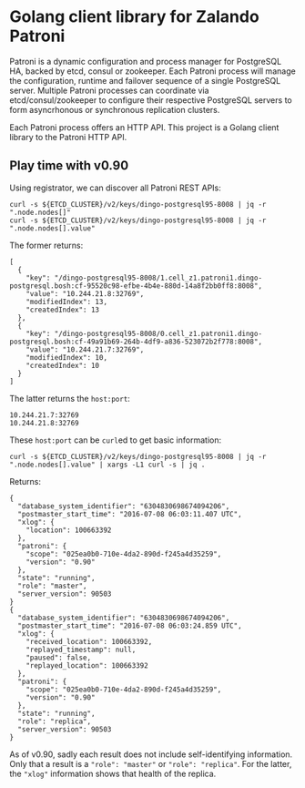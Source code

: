 # Golang client library for Zalando Patroni

Patroni is a dynamic configuration and process manager for PostgreSQL HA, backed by etcd, consul or zookeeper. Each Patroni process will manage the configuration, runtime and failover sequence of a single PostgreSQL server. Multiple Patroni processes can coordinate via etcd/consul/zookeeper to configure their respective PostgreSQL servers to form asyncrhonous or synchronous replication clusters.

Each Patroni process offers an HTTP API. This project is a Golang client library to the Patroni HTTP API.


## Play time with v0.90

Using registrator, we can discover all Patroni REST APIs:

```
curl -s ${ETCD_CLUSTER}/v2/keys/dingo-postgresql95-8008 | jq -r ".node.nodes[]"
curl -s ${ETCD_CLUSTER}/v2/keys/dingo-postgresql95-8008 | jq -r ".node.nodes[].value"
```

The former returns:

```
[
  {
    "key": "/dingo-postgresql95-8008/1.cell_z1.patroni1.dingo-postgresql.bosh:cf-95520c98-efbe-4b4e-880d-14a8f2bb0ff8:8008",
    "value": "10.244.21.8:32769",
    "modifiedIndex": 13,
    "createdIndex": 13
  },
  {
    "key": "/dingo-postgresql95-8008/0.cell_z1.patroni1.dingo-postgresql.bosh:cf-49a91b69-264b-4df9-a836-523072b2f778:8008",
    "value": "10.244.21.7:32769",
    "modifiedIndex": 10,
    "createdIndex": 10
  }
]
```

The latter returns the `host:port`:

```
10.244.21.7:32769
10.244.21.8:32769
```

These `host:port` can be `curl`ed to get basic information:

```
curl -s ${ETCD_CLUSTER}/v2/keys/dingo-postgresql95-8008 | jq -r ".node.nodes[].value" | xargs -L1 curl -s | jq .
```

Returns:

```
{
  "database_system_identifier": "6304830698674094206",
  "postmaster_start_time": "2016-07-08 06:03:11.407 UTC",
  "xlog": {
    "location": 100663392
  },
  "patroni": {
    "scope": "025ea0b0-710e-4da2-890d-f245a4d35259",
    "version": "0.90"
  },
  "state": "running",
  "role": "master",
  "server_version": 90503
}
{
  "database_system_identifier": "6304830698674094206",
  "postmaster_start_time": "2016-07-08 06:03:24.859 UTC",
  "xlog": {
    "received_location": 100663392,
    "replayed_timestamp": null,
    "paused": false,
    "replayed_location": 100663392
  },
  "patroni": {
    "scope": "025ea0b0-710e-4da2-890d-f245a4d35259",
    "version": "0.90"
  },
  "state": "running",
  "role": "replica",
  "server_version": 90503
}
```

As of v0.90, sadly each result does not include self-identifying information. Only that a result is a `"role": "master"` or `"role": "replica"`. For the latter, the `"xlog"` information shows that health of the replica.

